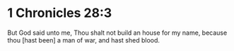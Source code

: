 # 1 Chronicles 28:3

But God said unto me, Thou shalt not build an house for my name, because thou [hast been] a man of war, and hast shed blood.